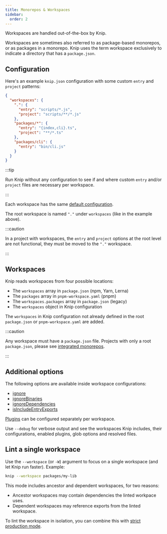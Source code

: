 ```yaml
---
title: Monorepos & Workspaces
sidebar:
  order: 2
---
```


Workspaces are handled out-of-the-box by Knip.

Workspaces are sometimes also referred to as package-based monorepos, or as
packages in a monorepo. Knip uses the term workspace exclusively to indicate a
directory that has a `package.json`.

## Configuration

Here's an example `knip.json` configuration with some custom `entry` and
`project` patterns:

```json
{
  "workspaces": {
    ".": {
      "entry": "scripts/*.js",
      "project": "scripts/**/*.js"
    },
    "packages/*": {
      "entry": "{index,cli}.ts",
      "project": "**/*.ts"
    },
    "packages/cli": {
      "entry": "bin/cli.js"
    }
  }
}
```

:::tip

Run Knip without any configuration to see if and where custom `entry` and/or
`project` files are necessary per workspace.

:::

Each workspace has the same [default configuration][1].

The root workspace is named `"."` under `workspaces` (like in the example
above).

:::caution

In a project with workspaces, the `entry` and `project` options at the root
level are not functional, they must be moved to the `"."` workspace.

:::

## Workspaces

Knip reads workspaces from four possible locations:

- The `workspaces` array in `package.json` (npm, Yarn, Lerna)
- The `packages` array in `pnpm-workspace.yaml` (pnpm)
- The `workspaces.packages` array in `package.json` (legacy)
- The `workspaces` object in Knip configuration

The `workspaces` in Knip configuration not already defined in the root
`package.json` or `pnpm-workspace.yaml` are added.

:::caution

Any workspace must have a `package.json` file. Projects with only a root
`package.json`, please see [integrated monorepos][2].

:::

## Additional options

The following options are available inside workspace configurations:

- [ignore][3]
- [ignoreBinaries][4]
- [ignoreDependencies][5]
- [isIncludeEntryExports][6]

[Plugins][7] can be configured separately per workspace.

Use `--debug` for verbose output and see the workspaces Knip includes, their
configurations, enabled plugins, glob options and resolved files.

## Lint a single workspace

Use the `--workspace` (or `-W`) argument to focus on a single workspace (and let
Knip run faster). Example:

```sh
knip --workspace packages/my-lib
```

This mode includes ancestor and dependent workspaces, for two reasons:

- Ancestor workspaces may contain dependencies the linted workpace uses.
- Dependent workspaces may reference exports from the linted workspace.

To lint the workspace in isolation, you can combine this with [strict production
mode][8].

[1]: ../overview/configuration.md#defaults
[2]: ./integrated-monorepos.md
[3]: ../reference/configuration.md#ignore-files
[4]: ../reference/configuration.md#ignore-binaries
[5]: ../reference/configuration.md#ignore-dependencies
[6]: ../reference/configuration.md#isincludeentryexports
[7]: ../reference/configuration.md#plugins
[8]: ./production-mode.md#strict-mode
